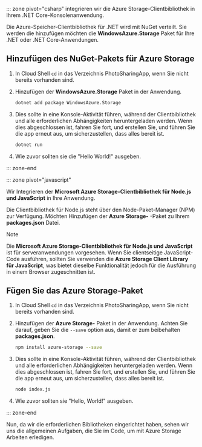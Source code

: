 ::: zone pivot="csharp" integrieren wir die Azure Storage-Clientbibliothek in Ihrem .NET Core-Konsolenanwendung.

Die Azure-Speicher-Clientbibliothek für .NET wird mit NuGet verteilt. Sie werden die hinzufügen möchten die **WindowsAzure.Storage** Paket für Ihre .NET oder .NET Core-Anwendungen.

## <a name="add-the-azure-storage-nuget-package"></a>Hinzufügen des NuGet-Pakets für Azure Storage

1. In Cloud Shell `cd` in das Verzeichnis PhotoSharingApp, wenn Sie nicht bereits vorhanden sind.

1. Hinzufügen der **WindowsAzure.Storage** Paket in der Anwendung.

    ```bash
    dotnet add package WindowsAzure.Storage
    ```

1. Dies sollte in eine Konsole-Aktivität führen, während der Clientbibliothek und alle erforderlichen Abhängigkeiten heruntergeladen werden. Wenn dies abgeschlossen ist, fahren Sie fort, und erstellen Sie, und führen Sie die app erneut aus, um sicherzustellen, dass alles bereit ist.

    ```bash
    dotnet run
    ```

1. Wie zuvor sollten sie die "Hello World!" ausgeben.

::: zone-end

::: zone pivot="javascript"

Wir Integrieren der **Microsoft Azure Storage-Clientbibliothek für Node.js und JavaScript** in Ihre Anwendung.

Die Clientbibliothek für Node.js steht über den Node-Paket-Manager (NPM) zur Verfügung. Möchten Hinzufügen der **Azure Storage-** -Paket zu Ihrem **packages.json** Datei.

> [!NOTE]
> Die **Microsoft Azure Storage-Clientbibliothek für Node.js und JavaScript** ist für serveranwendungen vorgesehen. Wenn Sie clientseitige JavaScript-Code ausführen, sollten Sie verwenden die **Azure Storage Client Library für JavaScript**, was bietet dieselbe Funktionalität jedoch für die Ausführung in einem Browser zugeschnitten ist.

## <a name="add-the-azure-storage-package"></a>Fügen Sie das Azure Storage-Paket

1. In Cloud Shell `cd` in das Verzeichnis PhotoSharingApp, wenn Sie nicht bereits vorhanden sind.

1. Hinzufügen der **Azure Storage-** Paket in der Anwendung. Achten Sie darauf, geben Sie die `--save` option aus, damit er zum beibehalten **packages.json**.

    ```bash
    npm install azure-storage --save
    ```

1. Dies sollte in eine Konsole-Aktivität führen, während der Clientbibliothek und alle erforderlichen Abhängigkeiten heruntergeladen werden. Wenn dies abgeschlossen ist, fahren Sie fort, und erstellen Sie, und führen Sie die app erneut aus, um sicherzustellen, dass alles bereit ist.

    ```bash
    node index.js
    ```

1. Wie zuvor sollten sie "Hello, World!" ausgeben.

::: zone-end

Nun, da wir die erforderlichen Bibliotheken eingerichtet haben, sehen wir uns die allgemeinen Aufgaben, die Sie im Code, um mit Azure Storage Arbeiten erledigen.
